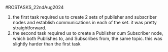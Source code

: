 #ROSTASKS_22ndAug2024

1) the first task required us to create 2 sets of publisher and subscriber nodes and establish communications in each of the set. it was pretty straightforward.
2) the second task required us to create a Publisher cum Subscriber node, which both Publishes to, and Subscribes from, the same topic. this was slightly harder than the first task
